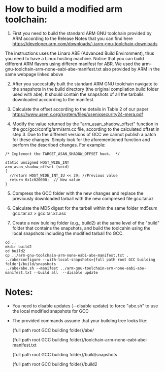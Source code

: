 
# How to build a modified arm toolchain:

1. First you need to build the standard ARM GNU toolchain provided by ARM according to the Release Notes that you can find here 
https://developer.arm.com/downloads/-/arm-gnu-toolchain-downloads


The instructions uses the Linaro ABE (Advanced Build Environment), thus you need to have a 
Linux hosting machine. Notice that you can build different ARM flavors using differen manifest for ABR. We used the arm-gnu-toolchain-arm-none-eabi-abe-manifest.txt  also provided by ARM in the same webpage linked above


2. After you succesfully built the standard ARM GNU toolchain navigate to the snapshots in the build directory (the original compilation build folder used with abe). It should contain the snapshots of all the tarballs downloaded acccording to the manifest.
 


3. Calculate the offset according to the details in Table 2 of our paper https://www.usenix.org/system/files/usenixsecurity24-mera.pdf


4. Modify the value returned by the "arm_asan_shadow_offset" function in the gcc/gcc/config/arm/arm.cc file, according to the calculated offset in step 3. Due to the different versions of GCC we cannot publish a patch for these changes. Simply look for the aforementioned function and perform the described changes. For example:
   
     
```
/* Implement the TARGET_ASAN_SHADOW_OFFSET hook.  */

static unsigned HOST_WIDE_INT
arm_asan_shadow_offset (void)
{
  //return HOST_WIDE_INT_1U << 29; //Previous value
  return 0x1c020000;  // New value
}
```


5. Compress the GCC folder with the new changes and replace the previously downloaded tarball with the new compresed file
	gcc.tar.xz
6. Calculate the MD5 digest for the tarball within the same folder
	md5sum gcc.tar.xz > gcc.tar.xz.asc

7. Create a new bulding folder (e.g., build2) at the same level of the "build" folder that contains the snapshots, and build the toolcahin using the local snapshots including the modified tarball fro GCC. 

```
cd ..
mkdir build2
cd build2
cp ../arm-gnu-toolchain-arm-none-eabi-abe-manifest.txt .
../abe/configure --with-local-snapshots={full path root GCC building folder}/build/snapshots
../abe/abe.sh --manifest ../arm-gnu-toolchain-arm-none-eabi-abe-manifest.txt --build all  --disable update
```

# Notes:
- You need to disable updates (--disable update) to force "abe.sh" to use the local modified snapshots for GCC
- The provided commands assume that your building tree looks like:

  {full path root GCC building folder}/abe/

  {full path root GCC building folder}/toolchain-arm-none-eabi-abe-manifest.txt

  {full path root GCC building folder}/build/snapshots

  {full path root GCC building folder}/build2

